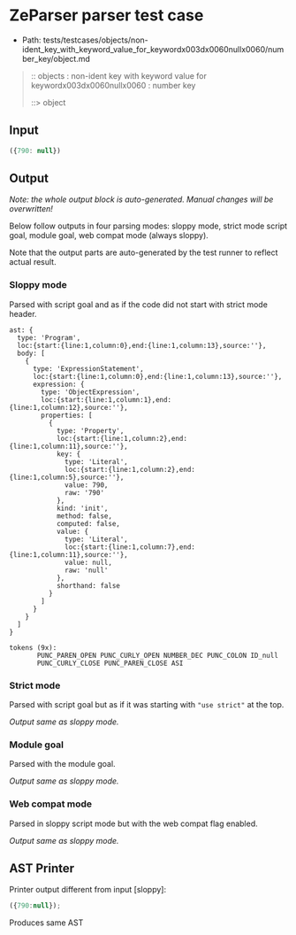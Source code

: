# ZeParser parser test case

- Path: tests/testcases/objects/non-ident_key_with_keyword_value_for_keywordx003dx0060nullx0060/number_key/object.md

> :: objects : non-ident key with keyword value for keywordx003dx0060nullx0060 : number key
>
> ::> object

## Input

`````js
({790: null})
`````

## Output

_Note: the whole output block is auto-generated. Manual changes will be overwritten!_

Below follow outputs in four parsing modes: sloppy mode, strict mode script goal, module goal, web compat mode (always sloppy).

Note that the output parts are auto-generated by the test runner to reflect actual result.

### Sloppy mode

Parsed with script goal and as if the code did not start with strict mode header.

`````
ast: {
  type: 'Program',
  loc:{start:{line:1,column:0},end:{line:1,column:13},source:''},
  body: [
    {
      type: 'ExpressionStatement',
      loc:{start:{line:1,column:0},end:{line:1,column:13},source:''},
      expression: {
        type: 'ObjectExpression',
        loc:{start:{line:1,column:1},end:{line:1,column:12},source:''},
        properties: [
          {
            type: 'Property',
            loc:{start:{line:1,column:2},end:{line:1,column:11},source:''},
            key: {
              type: 'Literal',
              loc:{start:{line:1,column:2},end:{line:1,column:5},source:''},
              value: 790,
              raw: '790'
            },
            kind: 'init',
            method: false,
            computed: false,
            value: {
              type: 'Literal',
              loc:{start:{line:1,column:7},end:{line:1,column:11},source:''},
              value: null,
              raw: 'null'
            },
            shorthand: false
          }
        ]
      }
    }
  ]
}

tokens (9x):
       PUNC_PAREN_OPEN PUNC_CURLY_OPEN NUMBER_DEC PUNC_COLON ID_null
       PUNC_CURLY_CLOSE PUNC_PAREN_CLOSE ASI
`````

### Strict mode

Parsed with script goal but as if it was starting with `"use strict"` at the top.

_Output same as sloppy mode._

### Module goal

Parsed with the module goal.

_Output same as sloppy mode._

### Web compat mode

Parsed in sloppy script mode but with the web compat flag enabled.

_Output same as sloppy mode._

## AST Printer

Printer output different from input [sloppy]:

````js
({790:null});
````

Produces same AST
